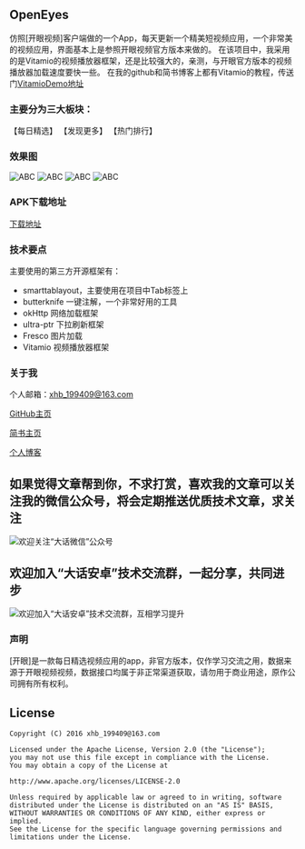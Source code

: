 ## OpenEyes
仿照[开眼视频]客户端做的一个App，每天更新一个精美短视频应用，一个非常美的视频应用，界面基本上是参照开眼视频官方版本来做的。
在该项目中，我采用的是Vitamio的视频播放器框架，还是比较强大的，亲测，与开眼官方版本的视频播放器加载速度要快一些。
在我的github和简书博客上都有Vitamio的教程，传送门[VitamioDemo地址](https://github.com/xiaohaibin/VitamioDemo)
  
### 主要分为三大板块：
  
  【每日精选】
  【发现更多】
  【热门排行】

### 效果图
  
   ![ABC](https://github.com/xiaohaibin/OpenEyes/blob/master/screenshots/001.jpg) 
   ![ABC](https://github.com/xiaohaibin/OpenEyes/blob/master/screenshots/002.jpg) 
   ![ABC](https://github.com/xiaohaibin/OpenEyes/blob/master/screenshots/003.jpg) 
   ![ABC](https://github.com/xiaohaibin/OpenEyes/blob/master/screenshots/004.jpg) 
  
### APK下载地址
  
  [下载地址](http://fir.im/pr7h)
    
### 技术要点  
  
  主要使用的第三方开源框架有：
  - smarttablayout，主要使用在项目中Tab标签上
  - butterknife 一键注解，一个非常好用的工具
  - okHttp 网络加载框架
  - ultra-ptr 下拉刷新框架
  - Fresco 图片加载
  - Vitamio 视频播放器框架
  
### 关于我
  
个人邮箱：xhb_199409@163.com

[GitHub主页](https://github.com/xiaohaibin)

[简书主页](http://www.jianshu.com/users/42aed90cf5af/latest_articles)

[个人博客](http://blog.csdn.net/jxnk25)

## 如果觉得文章帮到你，不求打赏，喜欢我的文章可以关注我的微信公众号，将会定期推送优质技术文章，求关注

![欢迎关注“大话微信”公众号](http://upload-images.jianshu.io/upload_images/1956769-2f49dcb0dc5195b6.png?imageMogr2/auto-orient/strip%7CimageView2/2/w/1240)

## 欢迎加入“大话安卓”技术交流群，一起分享，共同进步
![欢迎加入“大话安卓”技术交流群，互相学习提升](http://upload-images.jianshu.io/upload_images/1956769-326c166b86ed8e94.JPG?imageMogr2/auto-orient/strip%7CimageView2/2/w/1240)

### 声明

  [开眼]是一款每日精选视频应用的app，非官方版本，仅作学习交流之用，数据来源于开眼视频视频，数据接口均属于非正常渠道获取，请勿用于商业用途，原作公司拥有所有权利。

License
--
    Copyright (C) 2016 xhb_199409@163.com

    Licensed under the Apache License, Version 2.0 (the "License");
    you may not use this file except in compliance with the License.
    You may obtain a copy of the License at

    http://www.apache.org/licenses/LICENSE-2.0

    Unless required by applicable law or agreed to in writing, software
    distributed under the License is distributed on an "AS IS" BASIS,
    WITHOUT WARRANTIES OR CONDITIONS OF ANY KIND, either express or implied.
    See the License for the specific language governing permissions and
    limitations under the License.
    
    
